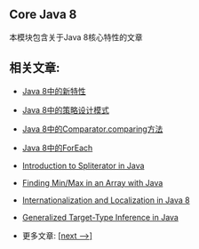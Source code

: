 ## Core Java 8

本模块包含关于Java 8核心特性的文章

## 相关文章:

- [Java 8中的新特性](docs/Java8中的新特性.md)
- [Java 8中的策略设计模式](docs/Java8中的策略设计模式.md)
- [Java 8中的Comparator.comparing方法](docs/Java8中的Comparator.comparing方法.md)
- [Java 8中的ForEach](docs/Java8中的ForEach.md)
- [Introduction to Spliterator in Java](docs/Java中的Spliterator介绍.md)
- [Finding Min/Max in an Array with Java](docs/使用Java在数组中查找最小值和最大值.md)
- [Internationalization and Localization in Java 8]()
- [Generalized Target-Type Inference in Java](docs/Java中的泛型目标类型推断.md)

- 更多文章: [[next -->]](../core-java-8-2/README.md)